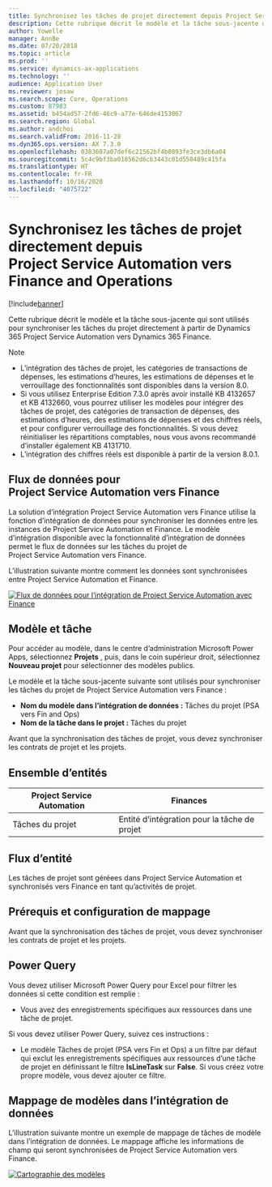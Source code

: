 ```yaml
---
title: Synchronisez les tâches de projet directement depuis Project Service Automation vers Finance and Operations
description: Cette rubrique décrit le modèle et la tâche sous-jacente qui sont utilisés pour synchroniser les tâches du projet directement à partir de Microsoft Dynamics 365 Project Service Automation vers Dynamics 365 Finance.
author: Yowelle
manager: AnnBe
ms.date: 07/20/2018
ms.topic: article
ms.prod: ''
ms.service: dynamics-ax-applications
ms.technology: ''
audience: Application User
ms.reviewer: josaw
ms.search.scope: Core, Operations
ms.custom: 87983
ms.assetid: b454ad57-2fd6-46c9-a77e-646de4153067
ms.search.region: Global
ms.author: andchoi
ms.search.validFrom: 2016-11-28
ms.dyn365.ops.version: AX 7.3.0
ms.openlocfilehash: 0383607a07def6c21562bf4b0893fe3ce3db6a04
ms.sourcegitcommit: 5c4c9bf3ba018562d6cb3443c01d550489c415fa
ms.translationtype: HT
ms.contentlocale: fr-FR
ms.lasthandoff: 10/16/2020
ms.locfileid: "4075722"
---
```

# <a name="synchronize-project-tasks-directly-from-project-service-automation-to-finance-and-operations"></a>Synchronisez les tâches de projet directement depuis Project Service Automation vers Finance and Operations

[!include[banner](../includes/banner.md)]

Cette rubrique décrit le modèle et la tâche sous-jacente qui sont utilisés pour synchroniser les tâches du projet directement à partir de Dynamics 365 Project Service Automation vers Dynamics 365 Finance.

> [!NOTE]
> - L’intégration des tâches de projet, les catégories de transactions de dépenses, les estimations d’heures, les estimations de dépenses et le verrouillage des fonctionnalités sont disponibles dans la version 8.0.
> - Si vous utilisez Enterprise Edition 7.3.0 après avoir installé KB 4132657 et KB 4132660, vous pourrez utiliser les modèles pour intégrer des tâches de projet, des catégories de transaction de dépenses, des estimations d’heures, des estimations de dépenses et des chiffres réels, et pour configurer verrouillage des fonctionnalités. Si vous devez réinitialiser les répartitions comptables, nous vous avons recommandé d’installer également KB 4131710.
> - L’intégration des chiffres réels est disponible à partir de la version 8.0.1.

## <a name="data-flow-for-project-service-automation-to-finance"></a>Flux de données pour Project Service Automation vers Finance

La solution d’intégration Project Service Automation vers Finance utilise la fonction d’intégration de données pour synchroniser les données entre les instances de Project Service Automation et Finance. Le modèle d’intégration disponible avec la fonctionnalité d’intégration de données permet le flux de données sur les tâches du projet de Project Service Automation vers Finance.

L’illustration suivante montre comment les données sont synchronisées entre Project Service Automation et Finance.

[![Flux de données pour l’intégration de Project Service Automation avec Finance](./media/ProjectTasksFlow.png)](./media/ProjectTasksFlow.png)

## <a name="template-and-task"></a>Modèle et tâche

Pour accéder au modèle, dans le centre d’administration Microsoft Power Apps, sélectionnez **Projets** , puis, dans le coin supérieur droit, sélectionnez **Nouveau projet** pour sélectionner des modèles publics.

Le modèle et la tâche sous-jacente suivante sont utilisés pour synchroniser les tâches du projet de Project Service Automation vers Finance :

- **Nom du modèle dans l’intégration de données :** Tâches du projet (PSA vers Fin and Ops)
- **Nom de la tâche dans le projet :** Tâches du projet

Avant que la synchronisation des tâches de projet, vous devez synchroniser les contrats de projet et les projets.

## <a name="entity-set"></a>Ensemble d’entités

| Project Service Automation | Finances                             |
|----------------------------|-------------------------------------|
| Tâches du projet              | Entité d’intégration pour la tâche de projet |

## <a name="entity-flow"></a>Flux d’entité

Les tâches de projet sont géréees dans Project Service Automation et synchronisés vers Finance en tant qu’activités de projet.

## <a name="prerequisites-and-mapping-setup"></a>Prérequis et configuration de mappage

Avant que la synchronisation des tâches de projet, vous devez synchroniser les contrats de projet et les projets.

## <a name="power-query"></a>Power Query

Vous devez utiliser Microsoft Power Query pour Excel pour filtrer les données si cette condition est remplie :

- Vous avez des enregistrements spécifiques aux ressources dans une tâche de projet.

Si vous devez utiliser Power Query, suivez ces instructions :

- Le modèle Tâches de projet (PSA vers Fin et Ops) a un filtre par défaut qui exclut les enregistrements spécifiques aux ressources d’une tâche de projet en définissant le filtre **IsLineTask** sur **False**. Si vous créez votre propre modèle, vous devez ajouter ce filtre.

## <a name="template-mapping-in-data-integration"></a>Mappage de modèles dans l’intégration de données

L’illustration suivante montre un exemple de mappage de tâches de modèle dans l’intégration de données. Le mappage affiche les informations de champ qui seront synchronisées de Project Service Automation vers Finance.

[![Cartographie des modèles](./media/ProjectTasksMapping.png)](./media/ProjectTasksMapping.png)

